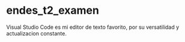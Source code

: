 # endes_t2_examen
Visual Studio Code es mi editor de texto favorito, por su versatilidad y actualizacion constante.